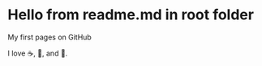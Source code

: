 # Hello from readme.md in root folder

My first pages on GitHub

I love :coffee:, :pizza:, and :beer:.
